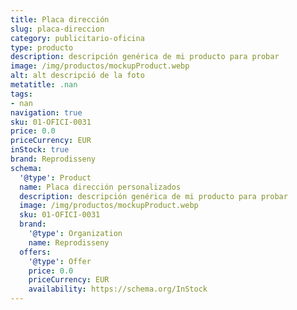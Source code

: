 ```yaml
---
title: Placa dirección
slug: placa-direccion
category: publicitario-oficina
type: producto
description: descripción genérica de mi producto para probar
image: /img/productos/mockupProduct.webp
alt: alt descripció de la foto
metatitle: .nan
tags:
- nan
navigation: true
sku: 01-OFICI-0031
price: 0.0
priceCurrency: EUR
inStock: true
brand: Reprodisseny
schema:
  '@type': Product
  name: Placa dirección personalizados
  description: descripción genérica de mi producto para probar
  image: /img/productos/mockupProduct.webp
  sku: 01-OFICI-0031
  brand:
    '@type': Organization
    name: Reprodisseny
  offers:
    '@type': Offer
    price: 0.0
    priceCurrency: EUR
    availability: https://schema.org/InStock
---
```

